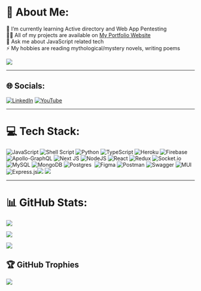 # 💫 About Me:

🔭 I’m currently learning Active directory and Web App Pentesting<br>👨‍💻 All of my projects are available on <a href = "https://portfolio-rishabhajay.vercel.app/" target = "_blank_">My Portfolio Website</a><br>💬 Ask me about JavaScript related tech<br>⚡ My hobbies are reading mythological/mystery novels, writing poems


[![](https://visitcount.itsvg.in/api?id=rishabhAjay&icon=0&color=4)](https://visitcount.itsvg.in)

---

## 🌐 Socials:

[![LinkedIn](https://img.shields.io/badge/LinkedIn-%230077B5.svg?logo=linkedin&logoColor=white)](https://linkedin.com/in/rishabhajay) [![YouTube](https://img.shields.io/badge/YouTube-%23FF0000.svg?logo=YouTube&logoColor=white)](https://youtube.com/c/@exceptionalhandlers3282)

  ---

# 💻 Tech Stack:

![JavaScript](https://img.shields.io/badge/javascript-%23323330.svg?style=for-the-badge&logo=javascript&logoColor=%23F7DF1E) ![Shell Script](https://img.shields.io/badge/shell_script-%23121011.svg?style=for-the-badge&logo=gnu-bash&logoColor=white) ![Python](https://img.shields.io/badge/python-3670A0?style=for-the-badge&logo=python&logoColor=ffdd54) ![TypeScript](https://img.shields.io/badge/typescript-%23007ACC.svg?style=for-the-badge&logo=typescript&logoColor=white) ![Heroku](https://img.shields.io/badge/heroku-%23430098.svg?style=for-the-badge&logo=heroku&logoColor=white) ![Firebase](https://img.shields.io/badge/firebase-%23039BE5.svg?style=for-the-badge&logo=firebase) ![Apollo-GraphQL](https://img.shields.io/badge/-ApolloGraphQL-311C87?style=for-the-badge&logo=apollo-graphql) ![Next JS](https://img.shields.io/badge/Next-black?style=for-the-badge&logo=next.js&logoColor=white) ![NodeJS](https://img.shields.io/badge/node.js-6DA55F?style=for-the-badge&logo=node.js&logoColor=white) ![React](https://img.shields.io/badge/react-%2320232a.svg?style=for-the-badge&logo=react&logoColor=%2361DAFB) ![Redux](https://img.shields.io/badge/redux-%23593d88.svg?style=for-the-badge&logo=redux&logoColor=white) ![Socket.io](https://img.shields.io/badge/Socket.io-black?style=for-the-badge&logo=socket.io&badgeColor=010101) ![MySQL](https://img.shields.io/badge/mysql-%2300f.svg?style=for-the-badge&logo=mysql&logoColor=white) ![MongoDB](https://img.shields.io/badge/MongoDB-%234ea94b.svg?style=for-the-badge&logo=mongodb&logoColor=white) ![Postgres](https://img.shields.io/badge/postgres-%23316192.svg?style=for-the-badge&logo=postgresql&logoColor=white)  ![Figma](https://img.shields.io/badge/figma-%23F24E1E.svg?style=for-the-badge&logo=figma&logoColor=white) ![Postman](https://img.shields.io/badge/Postman-FF6C37?style=for-the-badge&logo=postman&logoColor=white) ![Swagger](https://img.shields.io/badge/-Swagger-%23Clojure?style=for-the-badge&logo=swagger&logoColor=white) ![MUI](https://img.shields.io/badge/MUI-%230081CB.svg?style=for-the-badge&logo=material-ui&logoColor=white) ![Express.js](https://img.shields.io/badge/express.js-%23404d59.svg?style=for-the-badge&logo=express&logoColor=%2361DAFB)![](https://img.shields.io/badge/git-%233b73ed.svg?style=for-the-badge&logo=git&logoColor=ed5f3b) ![](https://img.shields.io/badge/linux-%23d4d4d4.svg?style=for-the-badge&logo=linux&logoColor=black)

---

# 📊 GitHub Stats:

![](https://github-readme-stats.vercel.app/api?username=rishabhAjay&theme=dark&hide_border=false&include_all_commits=true&count_private=true)<br/>

![](https://github-readme-streak-stats.herokuapp.com/?user=rishabhAjay&theme=dark&hide_border=false)<br/>

![](https://github-readme-stats.vercel.app/api/top-langs/?username=rishabhAjay&theme=dark&hide_border=false&include_all_commits=true&count_private=true&layout=compact)

  

## 🏆 GitHub Trophies

![](https://github-profile-trophy.vercel.app/?username=rishabhAjay&theme=onedark&no-frame=false&no-bg=false&margin-w=4)

  
